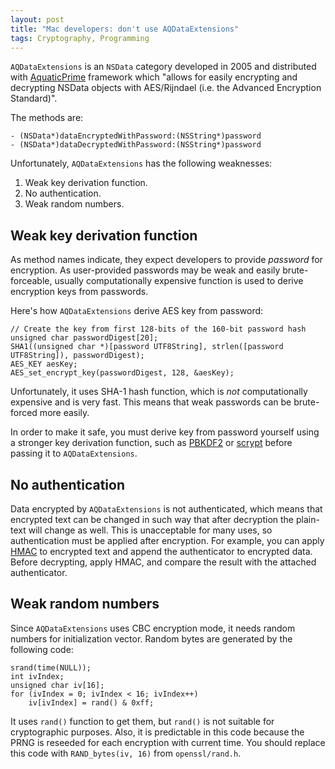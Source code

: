```yaml
---
layout: post
title: "Mac developers: don't use AQDataExtensions"
tags: Cryptography, Programming
---
```


`AQDataExtensions` is an `NSData` category developed in 2005
and distributed with [AquaticPrime][AquaticPrime] framework which "allows for easily encrypting
and decrypting NSData objects with AES/Rijndael (i.e. the Advanced Encryption
Standard)".

The methods are:

	- (NSData*)dataEncryptedWithPassword:(NSString*)password
	- (NSData*)dataDecryptedWithPassword:(NSString*)password

Unfortunately, `AQDataExtensions` has the following weaknesses:

1. Weak key derivation function.
2. No authentication.
3. Weak random numbers.

<!--more-->

## Weak key derivation function

As method names indicate, they expect developers to provide *password* for
encryption. As user-provided passwords may be weak and easily brute-forceable,
usually computationally expensive function is used to derive encryption keys
from passwords.

Here's how `AQDataExtensions` derive AES key from password:

	// Create the key from first 128-bits of the 160-bit password hash
	unsigned char passwordDigest[20];
	SHA1((unsigned char *)[password UTF8String], strlen([password UTF8String]), passwordDigest);
	AES_KEY aesKey;
	AES_set_encrypt_key(passwordDigest, 128, &aesKey);

Unfortunately, it uses SHA-1 hash function, which is *not* computationally
expensive and is very fast. This means that weak passwords can be brute-forced
more easily.

In order to make it safe, you must derive key from password yourself using
a stronger key derivation function, such as [PBKDF2][PBKDF2] or [scrypt][scrypt] before passing it
to `AQDataExtensions`.


## No authentication

Data encrypted by `AQDataExtensions` is not authenticated, which means that
encrypted text can be changed in such way that after decryption the
plain-text will change as well. This is unacceptable for many uses, so
authentication must be applied after encryption. For example, you can apply
[HMAC][HMAC] to encrypted text and append the authenticator to encrypted data. Before decrypting,
apply HMAC, and compare the result with the attached authenticator.


## Weak random numbers

Since `AQDataExtensions` uses CBC encryption mode, it needs random numbers
for initialization vector. Random bytes are generated by the following code:

	srand(time(NULL));
	int ivIndex;
	unsigned char iv[16];
	for (ivIndex = 0; ivIndex < 16; ivIndex++)
		iv[ivIndex] = rand() & 0xff;

It uses `rand()` function to get them, but `rand()` is not suitable for
cryptographic purposes. Also, it is predictable in this code because the PRNG
is reseeded for each encryption with current time. You should replace this code
with `RAND_bytes(iv, 16)` from `openssl/rand.h`.


[AquaticPrime]: https://web.archive.org/web/20110210065530/http://aquaticmac.com/
[PBKDF2]: http://en.wikipedia.org/wiki/PBKDF2
[scrypt]: http://www.tarsnap.com/scrypt.html
[HMAC]: http://en.wikipedia.org/wiki/HMAC
